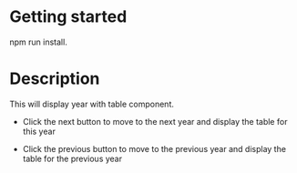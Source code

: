 # Getting started

npm run install.

# Description

This will display year with table component.

- Click the next button to move to the next year and display the table for this year

- Click the previous button to move to the previous year and display the table for the previous year

